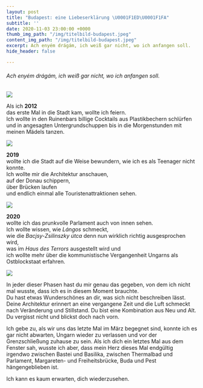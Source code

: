 ```yaml
---
layout: post
title: "Budapest: eine Liebeserklärung \U0001F1ED\U0001F1FA"
subtitle: ''
date: 2020-11-03 23:00:00 +0000
thumb_img_path: "/img/titelbild-budapest.jpeg"
content_img_path: "/img/titelbild-budapest.jpeg"
excerpt: Ach enyém drágám, ich weiß gar nicht, wo ich anfangen soll.
hide_header: false

---
```

###### Ach _enyém drágám_, ich weiß gar nicht, wo ich anfangen soll.

![](/img/basilika.jpeg)

Als ich **2012**  
das erste Mal in die Stadt kam, wollte ich feiern.  
Ich wollte in den Ruinenbars billige Cocktails aus Plastikbechern schlürfen  
und in angesagten Untergrundschuppen bis in die Morgenstunden mit meinen Mädels tanzen.

![](/img/thea-budapest.jpeg)

**2019**  
wollte ich die Stadt auf die Weise bewundern, wie ich es als Teenager nicht konnte.  
Ich wollte mir die Architektur anschauen,  
auf der Donau schippern,  
über Brücken laufen  
und endlich einmal alle Touristenattraktionen sehen.

![](/img/ubersicht-budapest.jpeg)

**2020**  
wollte ich das prunkvolle Parlament auch von innen sehen.  
Ich wollte wissen, wie _Lángos_ schmeckt,  
wie die _Bacjsy-Zsilinszky útca_ denn nun wirklich richtig ausgesprochen wird,  
was im _Haus des Terrors_ ausgestellt wird und  
ich wollte mehr über die kommunistische Vergangenheit Ungarns als Ostblockstaat erfahren.

![](/img/parlament.jpeg)

In jeder dieser Phasen hast du mir genau das gegeben, von dem ich nicht mal wusste, dass ich es in diesem Moment brauchte.  
Du hast etwas Wunderschönes an dir, was sich nicht beschreiben lässt.  
Deine Architektur erinnert an eine vergangene Zeit und die Luft schmeckt nach Veränderung und Stillstand. Du bist eine Kombination aus Neu und Alt. Du vergisst nicht und blickst doch nach vorn.

Ich gebe zu, als wir uns das letzte Mal im März begegnet sind, konnte ich es gar nicht abwarten, Ungarn wieder zu verlassen und vor der Grenzschließung zuhause zu sein. Als ich dich ein letztes Mal aus dem Fenster sah, wusste ich aber, dass mein Herz dieses Mal endgültig irgendwo zwischen Bastei und Basilika, zwischen Thermalbad und Parlament, Margareten- und Freiheitsbrücke, Buda und Pest hängengeblieben ist.

Ich kann es kaum erwarten, dich wiederzusehen.